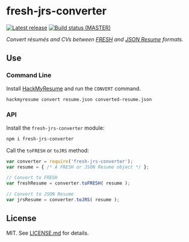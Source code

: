 fresh-jrs-converter
===================
[![Latest release][img-release]][latest-release]
[![Build status (MASTER)][img-master]][travis-url-master]

*Convert résumés and CVs between [FRESH][f] and [JSON Resume][j] formats.*

## Use

### Command Line

Install [HackMyResume][hmr] and run the `CONVERT` command.

```bash
hackmyresume convert resume.json converted-resume.json
```

### API

Install the `fresh-jrs-converter` module:

```bash
npm i fresh-jrs-converter
```

Call the `toFRESH` or `toJRS` method:

```javascript
var converter = require('fresh-jrs-converter');
var resume = { /* A FRESH or JSON Resume object */ };

// Convert to FRESH
var freshResume = converter.toFRESH( resume );

// Convert to JSON Resume
var jrsResume = converter.toJRS( resume );
```

## License

MIT. See [LICENSE.md][lic] for details.

[lic]: https://github.com/fresh-standard/fresh-jrs-converter/blob/master/LICENSE.txt
[img-release]: https://img.shields.io/github/release/fresh-standard/fresh-jrs-converter.svg?label=version
[img-master]: https://img.shields.io/travis/fresh-standard/fresh-jrs-converter/master.svg
[travis-url-master]: https://travis-ci.org/fresh-standard/fresh-jrs-converter?branch=master
[latest-release]: https://github.com/fresh-standard/fresh-jrs-converter/releases/latest
[f]: https://resume.freshstandard.org
[j]: http://jsonresume.org
[hmr]: https://fluentdesk.com/hackmyresume
